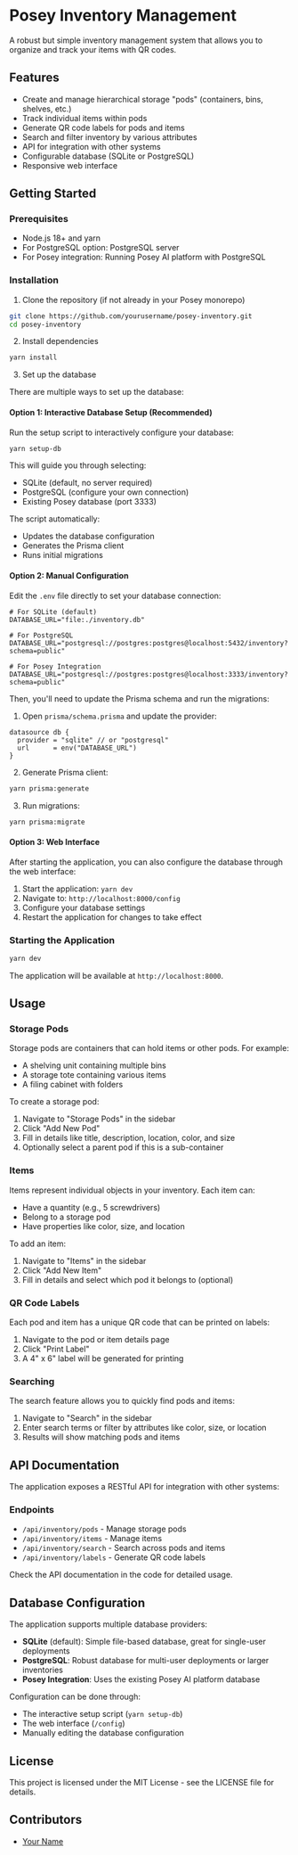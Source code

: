 # Posey Inventory Management

A robust but simple inventory management system that allows you to organize and track your items with QR codes.

## Features

- Create and manage hierarchical storage "pods" (containers, bins, shelves, etc.)
- Track individual items within pods
- Generate QR code labels for pods and items
- Search and filter inventory by various attributes
- API for integration with other systems
- Configurable database (SQLite or PostgreSQL)
- Responsive web interface

## Getting Started

### Prerequisites

- Node.js 18+ and yarn
- For PostgreSQL option: PostgreSQL server
- For Posey integration: Running Posey AI platform with PostgreSQL

### Installation

1. Clone the repository (if not already in your Posey monorepo)

```bash
git clone https://github.com/yourusername/posey-inventory.git
cd posey-inventory
```

2. Install dependencies

```bash
yarn install
```

3. Set up the database

There are multiple ways to set up the database:

#### Option 1: Interactive Database Setup (Recommended)

Run the setup script to interactively configure your database:

```bash
yarn setup-db
```

This will guide you through selecting:
- SQLite (default, no server required)
- PostgreSQL (configure your own connection)
- Existing Posey database (port 3333)

The script automatically:
- Updates the database configuration
- Generates the Prisma client
- Runs initial migrations

#### Option 2: Manual Configuration

Edit the `.env` file directly to set your database connection:

```
# For SQLite (default)
DATABASE_URL="file:./inventory.db"

# For PostgreSQL
DATABASE_URL="postgresql://postgres:postgres@localhost:5432/inventory?schema=public"

# For Posey Integration
DATABASE_URL="postgresql://postgres:postgres@localhost:3333/inventory?schema=public"
```

Then, you'll need to update the Prisma schema and run the migrations:

1. Open `prisma/schema.prisma` and update the provider:
```prisma
datasource db {
  provider = "sqlite" // or "postgresql"
  url      = env("DATABASE_URL")
}
```

2. Generate Prisma client:
```bash
yarn prisma:generate
```

3. Run migrations:
```bash
yarn prisma:migrate
```

#### Option 3: Web Interface

After starting the application, you can also configure the database through the web interface:

1. Start the application: `yarn dev`
2. Navigate to: `http://localhost:8000/config`
3. Configure your database settings
4. Restart the application for changes to take effect

### Starting the Application

```bash
yarn dev
```

The application will be available at `http://localhost:8000`.

## Usage

### Storage Pods

Storage pods are containers that can hold items or other pods. For example:
- A shelving unit containing multiple bins
- A storage tote containing various items
- A filing cabinet with folders

To create a storage pod:
1. Navigate to "Storage Pods" in the sidebar
2. Click "Add New Pod"
3. Fill in details like title, description, location, color, and size
4. Optionally select a parent pod if this is a sub-container

### Items

Items represent individual objects in your inventory. Each item can:
- Have a quantity (e.g., 5 screwdrivers)
- Belong to a storage pod
- Have properties like color, size, and location

To add an item:
1. Navigate to "Items" in the sidebar
2. Click "Add New Item"
3. Fill in details and select which pod it belongs to (optional)

### QR Code Labels

Each pod and item has a unique QR code that can be printed on labels:
1. Navigate to the pod or item details page
2. Click "Print Label"
3. A 4" x 6" label will be generated for printing

### Searching

The search feature allows you to quickly find pods and items:
1. Navigate to "Search" in the sidebar
2. Enter search terms or filter by attributes like color, size, or location
3. Results will show matching pods and items

## API Documentation

The application exposes a RESTful API for integration with other systems:

### Endpoints

- `/api/inventory/pods` - Manage storage pods
- `/api/inventory/items` - Manage items
- `/api/inventory/search` - Search across pods and items
- `/api/inventory/labels` - Generate QR code labels

Check the API documentation in the code for detailed usage.

## Database Configuration

The application supports multiple database providers:

- **SQLite** (default): Simple file-based database, great for single-user deployments
- **PostgreSQL**: Robust database for multi-user deployments or larger inventories
- **Posey Integration**: Uses the existing Posey AI platform database

Configuration can be done through:
- The interactive setup script (`yarn setup-db`)
- The web interface (`/config`)
- Manually editing the database configuration

## License

This project is licensed under the MIT License - see the LICENSE file for details.

## Contributors

- [Your Name](https://github.com/yourusername)
